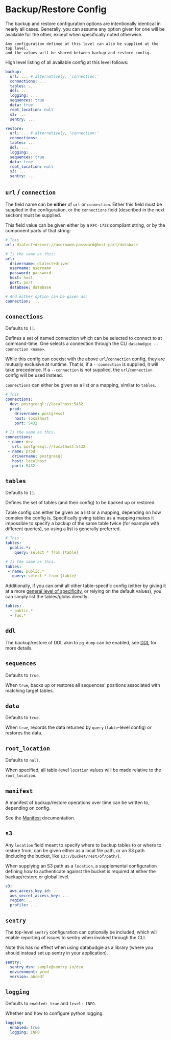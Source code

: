 # Backup/Restore Config

The backup and restore configuration options are intentionally identical in nearly
all cases. Generally, you can assume any option given for one will be available
for the other, except when specifically noted otherwise.

```{note}
Any configuration defined at this level can also be supplied at the top level,
and the values will be shared between backup and restore config.
```

High level listing of all available config at this level follows:

```yaml
backup:
  url: ... # alternatively, 'connection:'
  connections: ...
  tables: ...
  ddl: ...
  logging: ...
  sequences: true
  data: true
  root_location: null
  s3: ...
  sentry: ...

restore:
  url: ... # alternatively, 'connection:'
  connections: ...
  tables: ...
  ddl: ...
  logging: ...
  sequences: true
  data: true
  root_location: null
  s3: ...
  sentry: ...
```

## `url` / `connection`

The field name can be **either** of `url` or `connection`. Either this field
must be supplied in the configuration, or the `connections` field (described in the
next section) must be supplied.

This field value can be given either by a `RFC-1738` compliant string, or by the component
parts of that string:

```yaml
# This
url: dialect+driver://username:password@host:port/database

# Is the same as this:
url:
  drivername: dialect+driver
  username: username
  password: password
  host: host
  port: port
  database: database

# And either option can be given as:
connection: ...
```

## `connections`

Defaults to `[]`.

Defines a set of named connection which can be selected to connect to at
command-time. One selects a connection through the CLI `databudgie --connection <name>`.

While this config can coexist with the above `url`/`connection` config, they
are mutually exclusive at runtime. That is, if a `--connection` is supplied, it will
take precedence. If a `--connection` is not supplied, the `url`/`connection` config
will be used instead.

`connections` can either be given as a list or a mapping, similar to `tables`.

```yaml
# This
connections:
  dev: postgresql://localhost:5432
  prod:
    drivername: postgresql
    host: localhost
    port: 5432

# Is the same as this.
connections:
 - name: dev
   url: postgresql://localhost:5432
 - name: prod
   drivername: postgresql
   host: localhost
   port: 5432
```

## `tables`

Defaults to `[]`.

Defines the set of tables (and their config) to be backed up or restored.

Table config can either be given as a list or a mapping, depending on how
complex the config is. Specifically giving tables as a mapping makes it impossible
to specify a backup of the same table twice (for example with different queries),
so using a list is generally preferred.

```yaml
# This
tables:
  public.*:
    query: select * from {table}

# Is the same as this.
tables:
 - name: public.*
   query: select * from {table}
```

Additionally, if you can omit all other table-specific config (either by giving
it at a more [general level of specificity](precedence), or relying on the default
values), you can simply list the tables/globs directly:

```yaml
tables:
  - public.*
  - foo.*
```

## `ddl`

The backup/restore of DDL akin to `pg_dump` can be enabled, see [DDL](ddl) for
more details.

## `sequences`

Defaults to `true`.

When `true`, backs up or restores all sequences' positions associated with matching target tables.

## `data`

Defaults to `true`.

When `true`, records the data returned by `query` (`table`-level config) or restores the data.

## `root_location`

Defaults to `null`.

When specified, all table-level `location` values will be made relative to the `root_location`.

## `manifest`

A manifest of backup/restore operations over time can be written to, depending
on config.

See the [Manifest](manifest) documentation.

## `s3`

Any `location` field meant to specify where to backup tables to or where to restore from,
can be given either as a local file path, or an S3 path (including the bucket, like
`s3://bucket/rest/of/path/`).

When supplying an S3 path as a `location`, a supplemental configuration defining
how to authenticate against the bucket is required at either the backup/restore or
global level.

```yaml
s3:
  aws_access_key_id: ...
  aws_secret_access_key: ...
  region: ...
  profile: ...
```

## `sentry`

The top-level `sentry` configuration can optionally be included, which will enable
reporting of issues to sentry when invoked through the CLI.

Note this has no effect when using databudgie as a library (where you should instead
set up sentry in your application).

```yaml
sentry:
  sentry_dsn: sample@sentry.io/dsn
  environment: prod
  version: abcedf
```

## `logging`

Defaults to `enabled: true` and `level: INFO`.

Whether and how to configure python logging.

```yaml
logging:
  enabled: true
  logging: INFO
```
